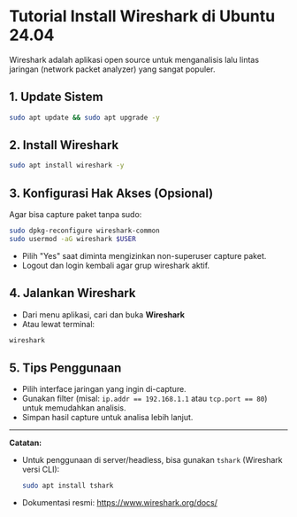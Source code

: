 # Tutorial Install Wireshark di Ubuntu 24.04

Wireshark adalah aplikasi open source untuk menganalisis lalu lintas jaringan (network packet analyzer) yang sangat populer.

## 1. Update Sistem

```bash
sudo apt update && sudo apt upgrade -y
```

## 2. Install Wireshark

```bash
sudo apt install wireshark -y
```

## 3. Konfigurasi Hak Akses (Opsional)
Agar bisa capture paket tanpa sudo:

```bash
sudo dpkg-reconfigure wireshark-common
sudo usermod -aG wireshark $USER
```
- Pilih "Yes" saat diminta mengizinkan non-superuser capture paket.
- Logout dan login kembali agar grup wireshark aktif.

## 4. Jalankan Wireshark

- Dari menu aplikasi, cari dan buka **Wireshark**
- Atau lewat terminal:

```bash
wireshark
```

## 5. Tips Penggunaan
- Pilih interface jaringan yang ingin di-capture.
- Gunakan filter (misal: `ip.addr == 192.168.1.1` atau `tcp.port == 80`) untuk memudahkan analisis.
- Simpan hasil capture untuk analisa lebih lanjut.

---

**Catatan:**
- Untuk penggunaan di server/headless, bisa gunakan `tshark` (Wireshark versi CLI):
  ```bash
  sudo apt install tshark
  ```
- Dokumentasi resmi: https://www.wireshark.org/docs/
